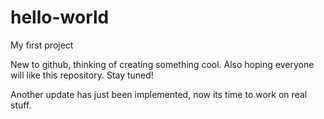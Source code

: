 # hello-world
My first project

New to github, thinking of creating something cool. Also hoping everyone will like this repository. Stay tuned!

Another update has just been implemented, now its time to work on real stuff.
